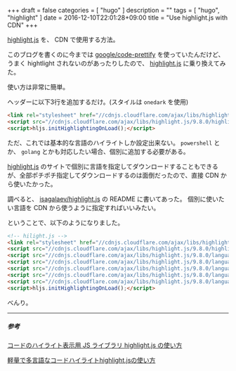 +++
draft = false
categories = [ "hugo" ]
description = ""
tags = [ "hugo", "highlight" ]
date = 2016-12-10T22:01:28+09:00
title = "Use highlight.js with CDN"
+++

[highlight.js](https://highlightjs.org/) を、 CDN で使用する方法。

このブログを書くのに今までは [google/code-prettify](https://github.com/google/code-prettify) を使っていたんだけど、うまく hightlight されないのがあったりしたので、 [highlight.js](https://highlightjs.org/) に乗り換えてみた。

使い方は非常に簡単。

ヘッダーに以下3行を追加するだけ。(スタイルは `onedark` を使用)

```html
<link rel="stylesheet" href="//cdnjs.cloudflare.com/ajax/libs/highlight.js/9.8.0/styles/atom-one-dark.min.css">
<script src="//cdnjs.cloudflare.com/ajax/libs/highlight.js/9.8.0/highlight.min.js"></script>
<script>hljs.initHighlightingOnLoad();</script>
```

ただ、これでは基本的な言語のハイライトしか設定出来ない。
`powershell` とか、 `golang` とかも対応したい場合、個別に追加する必要がある。

[highlight.js](https://highlightjs.org/) のサイトで個別に言語を指定してダウンロードすることもできるが、全部ポチポチ指定してダウンロードするのは面倒だったので、直接 CDN から使いたかった。

調べると、 [isagalaev/highlight.js](https://github.com/isagalaev/highlight.js) の README に書いてあった。
個別に使いたい言語を CDN から使うように指定すればいいみたい。

ということで、以下のようになりました。

```html
<!-- hilight.js -->
<link rel="stylesheet" href="//cdnjs.cloudflare.com/ajax/libs/highlight.js/9.8.0/styles/atom-one-dark.min.css">
<script src="//cdnjs.cloudflare.com/ajax/libs/highlight.js/9.8.0/highlight.min.js"></script>
<script src="//cdnjs.cloudflare.com/ajax/libs/highlight.js/9.8.0/languages/vim.min.js"></script>
<script src="//cdnjs.cloudflare.com/ajax/libs/highlight.js/9.8.0/languages/dos.min.js"></script>
<script src="//cdnjs.cloudflare.com/ajax/libs/highlight.js/9.8.0/languages/go.min.js"></script>
<script src="//cdnjs.cloudflare.com/ajax/libs/highlight.js/9.8.0/languages/powershell.min.js"></script>
<script src="//cdnjs.cloudflare.com/ajax/libs/highlight.js/9.8.0/languages/haskell.min.js"></script>
<script>hljs.initHighlightingOnLoad();</script>
```

べんり。

- - -

##### 参考

[コードのハイライト表示用 JS ライブラリ highlight.js の使い方](http://qiita.com/tadnakam/items/99088d78512a20e75ff3)

[軽量で多言語なコードハイライトhighlight.jsの使い方](http://glatchdesign.com/blog/web/javascript/296)

